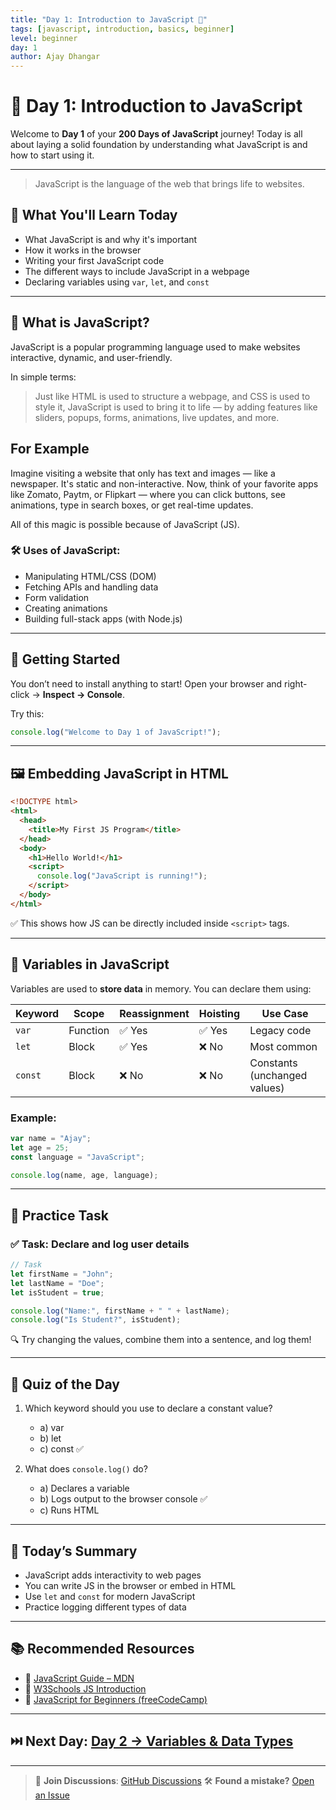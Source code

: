 ```yaml
---
title: "Day 1: Introduction to JavaScript 🔰"
tags: [javascript, introduction, basics, beginner]
level: beginner
day: 1
author: Ajay Dhangar
---
```


# 📅 Day 1: Introduction to JavaScript

Welcome to **Day 1** of your **200 Days of JavaScript** journey! Today is all about laying a solid foundation by understanding what JavaScript is and how to start using it.

---

> JavaScript is the language of the web that brings life to websites.

## 📌 What You'll Learn Today

* What JavaScript is and why it's important
* How it works in the browser
* Writing your first JavaScript code
* The different ways to include JavaScript in a webpage
* Declaring variables using `var`, `let`, and `const`

---

## 🧠 What is JavaScript?

JavaScript is a popular programming language used to make websites interactive, dynamic, and user-friendly.

In simple terms:

> Just like HTML is used to structure a webpage, and CSS is used to style it, JavaScript is used to bring it to life — by adding features like sliders, popups, forms, animations, live updates, and more.


## For Example

Imagine visiting a website that only has text and images — like a newspaper. It's static and non-interactive. Now, think of your favorite apps like Zomato, Paytm, or Flipkart — where you can click buttons, see animations, type in search boxes, or get real-time updates.

All of this magic is possible because of JavaScript (JS).

### 🛠️ Uses of JavaScript:
* Manipulating HTML/CSS (DOM)
* Fetching APIs and handling data
* Form validation
* Creating animations
* Building full-stack apps (with Node.js)

---

## 🚀 Getting Started

You don’t need to install anything to start! Open your browser and right-click → **Inspect → Console**.

Try this:

```js
console.log("Welcome to Day 1 of JavaScript!");
```

---

## 🖼️ Embedding JavaScript in HTML

```html
<!DOCTYPE html>
<html>
  <head>
    <title>My First JS Program</title>
  </head>
  <body>
    <h1>Hello World!</h1>
    <script>
      console.log("JavaScript is running!");
    </script>
  </body>
</html>
```

✅ This shows how JS can be directly included inside `<script>` tags.

---

## 🧾 Variables in JavaScript

Variables are used to **store data** in memory. You can declare them using:

| Keyword | Scope    | Reassignment | Hoisting | Use Case                     |
| ------- | -------- | ------------ | -------- | ---------------------------- |
| `var`   | Function | ✅ Yes        | ✅ Yes    | Legacy code                  |
| `let`   | Block    | ✅ Yes        | ❌ No     | Most common                  |
| `const` | Block    | ❌ No         | ❌ No     | Constants (unchanged values) |

### Example:

```js
var name = "Ajay";
let age = 25;
const language = "JavaScript";

console.log(name, age, language);
```

---

## 🧪 Practice Task

### ✅ Task: Declare and log user details

```js
// Task
let firstName = "John";
let lastName = "Doe";
let isStudent = true;

console.log("Name:", firstName + " " + lastName);
console.log("Is Student?", isStudent);
```

🔍 Try changing the values, combine them into a sentence, and log them!

---

## 🧠 Quiz of the Day

1. Which keyword should you use to declare a constant value?

   * a) var
   * b) let
   * c) const ✅
2. What does `console.log()` do?

   * a) Declares a variable
   * b) Logs output to the browser console ✅
   * c) Runs HTML

---

## 🧱 Today’s Summary

* JavaScript adds interactivity to web pages
* You can write JS in the browser or embed in HTML
* Use `let` and `const` for modern JavaScript
* Practice logging different types of data

---

## 📚 Recommended Resources

* 📘 [JavaScript Guide – MDN](https://developer.mozilla.org/en-US/docs/Web/JavaScript/Guide)
* 📘 [W3Schools JS Introduction](https://www.w3schools.com/js/js_intro.asp)
* 📘 [JavaScript for Beginners (freeCodeCamp)](https://www.freecodecamp.org/news/javascript-beginners-handbook/)

---

## ⏭️ Next Day: [Day 2 → Variables & Data Types](./day02.md)

---

> 💬 **Join Discussions**: [GitHub Discussions](https://github.com/ajay-dhangar/200-days-of-javascript/discussions)
> 🛠 **Found a mistake?** [Open an Issue](https://github.com/ajay-dhangar/200-days-of-javascript/issues/new)
